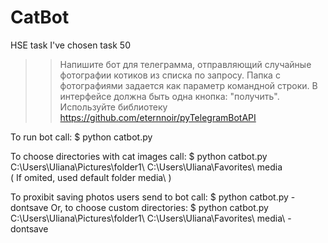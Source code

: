 # CatBot
HSE task
I've chosen task 50
>>Напишите бот для телеграмма, отправляющий случайные фотографии котиков из списка по запросу. Папка с фотографиями задается как параметр командной строки.
>>В интерфейсе должна быть одна кнопка: "получить".
>>Используйте библиотеку https://github.com/eternnoir/pyTelegramBotAPI

To run bot call:
$ python catbot.py

To choose directories with cat images call:
$ python catbot.py C:\Users\Uliana\Pictures\folder1\ C:\Users\Uliana\Favorites\ media\
( If omited, used default folder media\ )

To proxibit saving photos users send to bot call:
$ python catbot.py -dontsave
Or, to choose custom directories:
$ python catbot.py C:\Users\Uliana\Pictures\folder1\ C:\Users\Uliana\Favorites\ media\ -dontsave